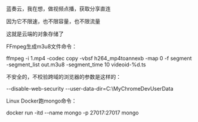 蓝奏云，我在想，做视频点播，获取分享直连

因为它不限速，也不限容量，也不限流量

这就是云端的对象存储了

FFmpeg生成m3u8文件命令：

ffmpeg -i 1.mp4 -codec copy -vbsf h264_mp4toannexb -map 0 -f segment -segment_list out.m3u8 -segment_time 10 videoid-%d.ts

不安全的，不校验跨域的浏览器的参数是这样的：

--disable-web-security --user-data-dir=C:\MyChromeDevUserData

Linux Docker跑mongo命令：

docker run -itd --name mongo -p 27017:27017 mongo
